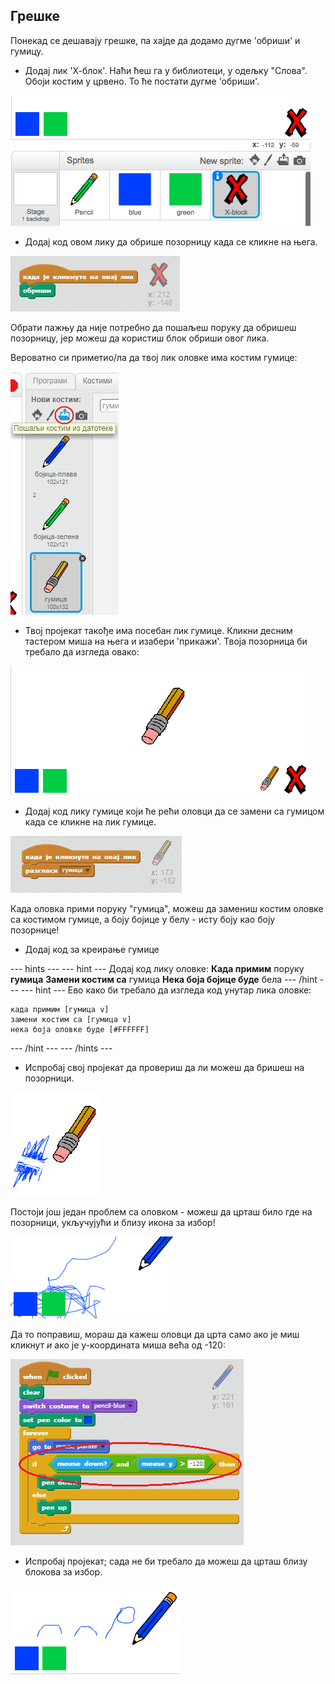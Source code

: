 ## Грешке

Понекад се дешавају грешке, па хајде да додамо дугме 'обриши' и гумицу.

+ Додај лик 'Х-блок'. Наћи ћеш га у библиотеци, у одељку "Слова". Обоји костим у црвено. То ће постати дугме 'обриши'.

![слика екрана](images/paint-x.png)

+ Додај код овом лику да обрише позорницу када се кликне на њега.

![Обриши позорницу](images/clear-stage.png)

Обрати пажњу да није потребно да пошаљеш поруку да обришеш позорницу, јер можеш да користиш блок обриши овог лика.

Вероватно си приметио/ла да твој лик оловке има костим гумице:

![слика екрана](images/paint-eraser-costume.png)

+ Твој пројекат такође има посебан лик гумице. Кликни десним тастером миша на њега и изабери 'прикажи'. Твоја позорница би требало да изгледа овако:

![слика екрана](images/paint-eraser-stage.png)

+ Додај код лику гумице који ће рећи оловци да се замени са гумицом када се кликне на лик гумице.

![Разгласи гумица](images/broadcast-eraser.png)

Када оловка прими поруку "гумица", можеш да замениш костим оловке са костимом гумице, а боју бојице у белу - исту боју као боју позорнице!

+ Додај код за креирање гумице

\--- hints \--- \--- hint \--- Додај код лику оловке: **Када примим** поруку **гумица** **Замени костим са** гумица **Нека боја бојице буде** бела \--- /hint \--- \--- hint \--- Ево како би требало да изгледа код унутар лика оловке:

```blocks
када примим [гумица v]
замени костим са [гумица v]
нека боја оловке буде [#FFFFFF]
```

\--- /hint \--- \--- /hints \---

+ Испробај свој пројекат да провериш да ли можеш да бришеш на позорници.

![слика екрана](images/paint-erase-test.png)

Постоји још један проблем са оловком - можеш да црташ било где на позорници, укључујући и близу икона за избор!

![слика екрана](images/paint-draw-problem.png)

Да то поправиш, мораш да кажеш оловци да црта само ако је миш кликнут *и* ако је y-координата миша већа од -120:

![слика екрана](images/pencil-gt-code.png)

+ Испробај пројекат; сада не би требало да можеш да црташ близу блокова за избор.

![слика екрана](images/paint-fixed.png)